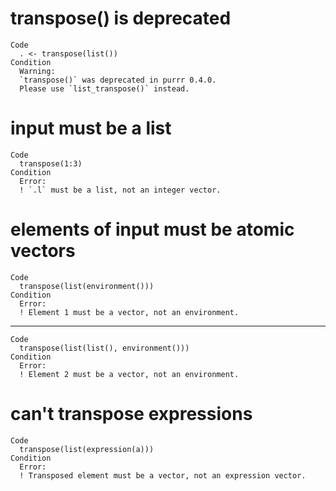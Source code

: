 # transpose() is deprecated

    Code
      . <- transpose(list())
    Condition
      Warning:
      `transpose()` was deprecated in purrr 0.4.0.
      Please use `list_transpose()` instead.

# input must be a list

    Code
      transpose(1:3)
    Condition
      Error:
      ! `.l` must be a list, not an integer vector.

# elements of input must be atomic vectors

    Code
      transpose(list(environment()))
    Condition
      Error:
      ! Element 1 must be a vector, not an environment.

---

    Code
      transpose(list(list(), environment()))
    Condition
      Error:
      ! Element 2 must be a vector, not an environment.

# can't transpose expressions

    Code
      transpose(list(expression(a)))
    Condition
      Error:
      ! Transposed element must be a vector, not an expression vector.

